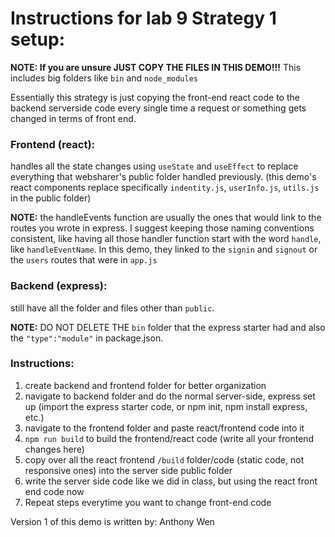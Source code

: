 # Instructions for lab 9 Strategy 1 setup:

**NOTE: If you are unsure JUST COPY THE FILES IN THIS DEMO!!!** This includes big folders like `bin` and `node_modules`

Essentially this strategy is just copying the front-end react code to the backend serverside code every single time a request or something gets changed in terms of front end.

### Frontend (react): 

handles all the state changes using `useState` and `useEffect` to replace everything that websharer's public folder handled previously. (this demo's react components replace specifically `indentity.js`, `userInfo.js`, `utils.js` in the public folder)

**NOTE:** the handleEvents function are usually the ones that would link to the routes you wrote in express. I suggest keeping those naming conventions consistent, like having all those handler function start with the word `handle`, like `handleEventName`. In this demo, they linked to the `signin` and `signout` or the `users` routes that were in `app.js`

### Backend (express):

still have all the folder and files other than `public`. 

**NOTE:** DO NOT DELETE THE `bin` folder that the express starter had and also the `"type":"module"` in package.json.

### Instructions:

1. create backend and frontend folder for better organization
2. navigate to backend folder and do the normal server-side, express set up (import the express starter code, or npm init, npm install express, etc.)
3. navigate to the frontend folder and paste react/frontend code into it
4. `npm run build` to build the frontend/react code (write all your frontend changes here)
5. copy over all the react frontend `/build` folder/code (static code, not responsive ones) into the server side public folder
6. write the server side code like we did in class, but using the react front end code now
7. Repeat steps everytime you want to change front-end code

Version 1 of this demo is written by: Anthony Wen
